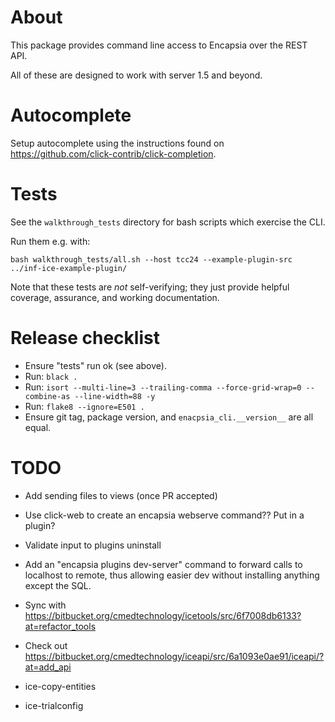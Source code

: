 # About

This package provides command line access to Encapsia over the REST API.

All of these are designed to work with server 1.5 and beyond.

# Autocomplete

Setup autocomplete using the instructions found on https://github.com/click-contrib/click-completion.

# Tests

See the `walkthrough_tests` directory for bash scripts which exercise the CLI.

Run them e.g. with:

    bash walkthrough_tests/all.sh --host tcc24 --example-plugin-src ../inf-ice-example-plugin/

Note that these tests are *not* self-verifying; they just provide helpful coverage, assurance, and working documentation.

# Release checklist

* Ensure "tests" run ok (see above).
* Run: `black .`
* Run: `isort --multi-line=3 --trailing-comma --force-grid-wrap=0 --combine-as --line-width=88 -y`
* Run: `flake8 --ignore=E501 .`
* Ensure git tag, package version, and `enacpsia_cli.__version__` are all equal.

# TODO

* Add sending files to views (once PR accepted)
* Use click-web to create an encapsia webserve command?? Put in a plugin?
* Validate input to plugins uninstall
* Add an "encapsia plugins dev-server" command to forward calls to localhost to remote, thus allowing easier dev without installing anything except the SQL.

* Sync with https://bitbucket.org/cmedtechnology/icetools/src/6f7008db6133?at=refactor_tools
* Check out https://bitbucket.org/cmedtechnology/iceapi/src/6a1093e0ae91/iceapi/?at=add_api
* ice-copy-entities
* ice-trialconfig